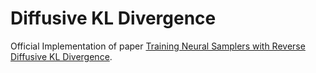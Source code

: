 # Diffusive KL Divergence
Official Implementation of paper [Training Neural Samplers with Reverse Diffusive KL Divergence](https://arxiv.org/abs/2410.12456).

